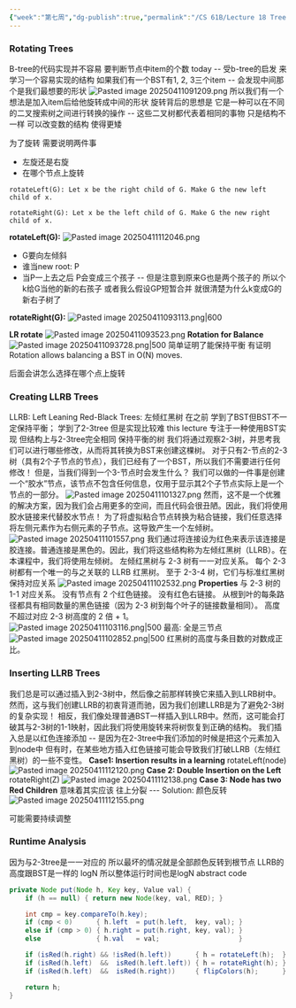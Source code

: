 ```yaml
---
{"week":"第七周","dg-publish":true,"permalink":"/CS 61B/Lecture 18 Tree Rotation and Red Black Trees/","dgPassFrontmatter":true,"noteIcon":"","created":"2025-03-28T11:07:21.076+08:00","updated":"2025-04-11T11:21:57.770+08:00"}
---
```


### Rotating Trees
B-tree的代码实现并不容易 要判断节点中item的个数
today -- 受b-tree的启发 来学习一个容易实现的结构
如果我们有一个BST有1, 2, 3三个item  -- 会发现中间那个是我们最想要的形状
![Pasted image 20250411091209.png](/img/user/accessory/Pasted%20image%2020250411091209.png)
所以我们有一个想法是加入item后给他旋转成中间的形状
旋转背后的思想是 它是一种可以在不同的二叉搜索树之间进行转换的操作 -- 这些二叉树都代表着相同的事物 只是结构不一样 可以改变数的结构 使得更矮

为了旋转 需要说明两件事
- 左旋还是右旋
- 在哪个节点上旋转
```
rotateLeft(G): Let x be the right child of G. Make G the new left child of x.
```

```
rotateRight(G): Let x be the left child of G. Make G the new right child of x.
```

**rotateLeft(G):**
![Pasted image 20250411112046.png](/img/user/accessory/Pasted%20image%2020250411112046.png)
- G要向左倾斜
- 谁当new root: P
- 当P一上去之后 P会变成三个孩子 -- 但是注意到原来G也是两个孩子的 所以个k给G当他的新的右孩子
或者我么假设GP短暂合并 就很清楚为什么k变成G的新右子树了

**rotateRight(G):**
![Pasted image 20250411093113.png|600](/img/user/accessory/Pasted%20image%2020250411093113.png)


**LR rotate**
![Pasted image 20250411093523.png](/img/user/accessory/Pasted%20image%2020250411093523.png)
**Rotation for Balance**
![Pasted image 20250411093728.png|500](/img/user/accessory/Pasted%20image%2020250411093728.png)
简单证明了能保持平衡
有证明Rotation allows balancing a BST in O(N) moves.

后面会讲怎么选择在哪个点上旋转

### Creating LLRB Trees
LLRB: Left Leaning Red-Black Trees: 左倾红黑树
在之前 学到了BST但BST不一定保持平衡； 学到了2-3tree 但是实现比较难
this lecture 专注于一种使用BST实现 但结构上与2-3tree完全相同 保持平衡的树
我们将通过观察2-3树，并思考我们可以进行哪些修改，从而将其转换为BST来创建这棵树。
对于只有2-节点的2-3树（具有2个子节点的节点），我们已经有了一个BST，所以我们不需要进行任何修改！
但是，当我们得到一个3-节点时会发生什么？
我们可以做的一件事是创建一个“胶水”节点，该节点不包含任何信息，仅用于显示其2个子节点实际上是一个节点的一部分。
![Pasted image 20250411101327.png](/img/user/accessory/Pasted%20image%2020250411101327.png)
然而，这不是一个优雅的解决方案，因为我们会占用更多的空间，而且代码会很丑陋。因此，我们将使用胶水链接来代替胶水节点！
为了将虚拟粘合节点转换为粘合链接，我们任意选择将左侧元素作为右侧元素的子节点。这导致产生一个左倾树。
![Pasted image 20250411101557.png](/img/user/accessory/Pasted%20image%2020250411101557.png)
我们通过将连接设为红色来表示该连接是胶连接。普通连接是黑色的。因此，我们将这些结构称为左倾红黑树（LLRB）。在本课程中，我们将使用左倾树。
左倾红黑树与 2-3 树有一一对应关系。 每个 2-3 树都有一个唯一的与之关联的 LLRB 红黑树。
至于 2-3-4 树，它们与标准红黑树保持对应关系
![Pasted image 20250411102532.png](/img/user/accessory/Pasted%20image%2020250411102532.png)
**Properties**
与 2-3 树的 1-1 对应关系。
没有节点有 2 个红色链接。
没有红色右链接。
从根到叶的每条路径都具有相同数量的黑色链接（因为 2-3 树到每个叶子的链接数量相同）。
高度不超过对应 2-3 树高度的 2 倍 + 1。
![Pasted image 20250411103116.png|500](/img/user/accessory/Pasted%20image%2020250411103116.png)
最高: 全是三节点
![Pasted image 20250411102852.png|500](/img/user/accessory/Pasted%20image%2020250411102852.png)
红黑树的高度与条目数的对数成正比。
### Inserting LLRB Trees
我们总是可以通过插入到2-3树中，然后像之前那样转换它来插入到LLRB树中。然而，这与我们创建LLRB的初衷背道而驰，因为我们创建LLRB是为了避免2-3树的复杂实现！
相反，我们像处理普通BST一样插入到LLRB中。然而，这可能会打破其与2-3树的1-1映射，因此我们将使用旋转来将树恢复到正确的结构。
我们插入总是以红色连接添加 -- 是因为在2-3tree中我们添加的时候是把这个元素加入到node中
但有时，在某些地方插入红色链接可能会导致我们打破LLRB（左倾红黑树）的一些不变性。
**Case1: Insertion results in a learning**
rotateLeft(node)
![Pasted image 20250411112120.png](/img/user/accessory/Pasted%20image%2020250411112120.png)
**Case 2: Double Insertion on the Left**
rotateRight(Z)
![Pasted image 20250411112138.png](/img/user/accessory/Pasted%20image%2020250411112138.png)
**Case  3: Node has two Red Children**
意味着其实应该 往上分裂 --- Solution: 颜色反转
![Pasted image 20250411112155.png](/img/user/accessory/Pasted%20image%2020250411112155.png)

可能需要持续调整
### Runtime Analysis
因为与2-3tree是一一对应的
所以最坏的情况就是全部颜色反转到根节点
LLRB的高度跟BST是一样的  logN
所以整体运行时间也是logN
abstract code
```java
private Node put(Node h, Key key, Value val) {
    if (h == null) { return new Node(key, val, RED); }

    int cmp = key.compareTo(h.key);
    if (cmp < 0)      { h.left  = put(h.left,  key, val); }
    else if (cmp > 0) { h.right = put(h.right, key, val); }
    else              { h.val   = val;                    }

    if (isRed(h.right) && !isRed(h.left))      { h = rotateLeft(h);  }
    if (isRed(h.left)  &&  isRed(h.left.left)) { h = rotateRight(h); }
    if (isRed(h.left)  &&  isRed(h.right))     { flipColors(h);      } 

    return h;
}
```